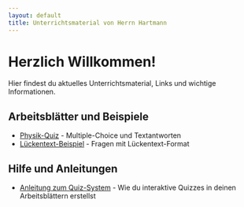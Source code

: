 ```yaml
---
layout: default
title: Unterrichtsmaterial von Herrn Hartmann
---
```


# Herzlich Willkommen!

Hier findest du aktuelles Unterrichtsmaterial, Links und wichtige Informationen. 

## Arbeitsblätter und Beispiele

- [Physik-Quiz](beispiel-quiz-neu.html) - Multiple-Choice und Textantworten
- [Lückentext-Beispiel](beispiel-lueckentext.html) - Fragen mit Lückentext-Format

## Hilfe und Anleitungen

- [Anleitung zum Quiz-System](quiz-system-anleitung-neu.html) - Wie du interaktive Quizzes in deinen Arbeitsblättern erstellst
